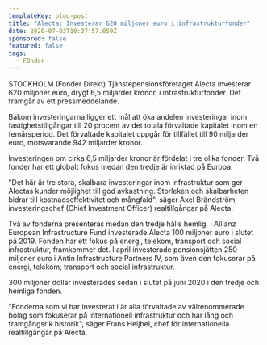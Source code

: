 ```yaml
---
templateKey: blog-post
title: "Alecta: Investerar 620 miljoner euro i infrastrukturfonder"
date: 2020-07-03T10:37:57.059Z
sponsored: false
featured: false
tags:
  - FOnder
---
```

STOCKHOLM (Fonder Direkt) Tjänstepensionsföretaget Alecta investerar 620 miljoner euro, drygt 6,5 miljarder kronor, i infrastrukturfonder. Det framgår av ett pressmeddelande.

Bakom investeringarna ligger ett mål att öka andelen investeringar inom fastighetstillgångar till 20 procent av det totala förvaltade kapitalet inom en femårsperiod. Det förvaltade kapitalet uppgår för tillfället till 90 miljarder euro, motsvarande 942 miljarder kronor.

Investeringen om cirka 6,5 miljarder kronor är fördelat i tre olika fonder. Två fonder har ett globalt fokus medan den tredje är inriktad på Europa.

"Det här är tre stora, skalbara investeringar inom infrastruktur som ger Alectas kunder möjlighet till god avkastning. Storleken och skalbarheten bidrar till kostnadseffektivitet och mångfald", säger Axel Brändström, investeringschef (Chief Investment Officer) realtillgångar på Alecta.

Två av fonderna presenteras medan den tredje hålls hemlig. I Allianz European Infrastructure Fund investerade Alecta 100 miljoner euro i slutet på 2019. Fonden har ett fokus på energi, telekom, transport och social infrastruktur, framkommer det. I april investerade pensionsjätten 250 miljoner euro i Antin Infrastructure Partners IV, som även den fokuserar på energi, telekom, transport och social infrastruktur.

300 miljoner dollar investerades sedan i slutet på juni 2020 i den tredje och hemliga fonden.

"Fonderna som vi har investerat i är alla förvaltade av välrenommerade bolag som fokuserar på internationell infrastruktur och har lång och framgångsrik historik", säger Frans Heijbel, chef för internationella realtillgångar på Alecta.